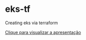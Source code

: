 # eks-tf

Creating eks via terraform

[Clique para visualizar a apresentação](https://docs.google.com/presentation/d/1GTMi6p_3g_r6Cj9LEsnV9WgzbuPOlE9Vxezr1xGLgC0/edit?usp=sharing)
